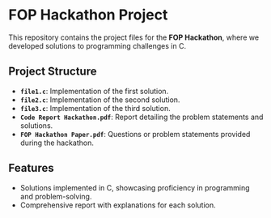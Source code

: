 # FOP Hackathon Project

This repository contains the project files for the **FOP Hackathon**, where we developed solutions to programming challenges in C.

## Project Structure
- **`file1.c`**: Implementation of the first solution.
- **`file2.c`**: Implementation of the second solution.
- **`file3.c`**: Implementation of the third solution.
- **`Code Report Hackathon.pdf`**: Report detailing the problem statements and solutions.
- **`FOP Hackathon Paper.pdf`**: Questions or problem statements provided during the hackathon.

## Features
- Solutions implemented in C, showcasing proficiency in programming and problem-solving.
- Comprehensive report with explanations for each solution.
